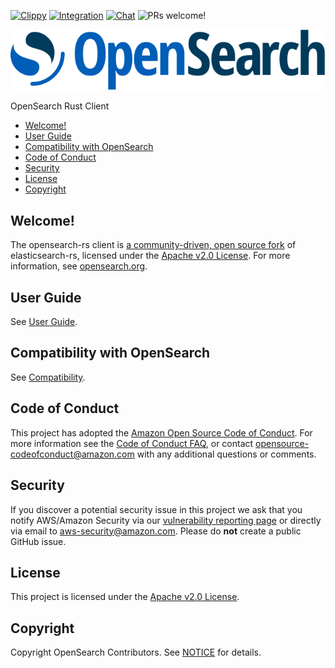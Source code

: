 [![Clippy](https://github.com/opensearch-project/opensearch-rs/actions/workflows/clippy_check.yml/badge.svg)](https://github.com/opensearch-project/opensearch-rs/actions/workflows/clippy_check.yml)
[![Integration](https://github.com/opensearch-project/opensearch-rs/actions/workflows/test-integrations.yml/badge.svg)](https://github.com/opensearch-project/opensearch-rs/actions/workflows/test-integration.yml)
[![Chat](https://img.shields.io/badge/chat-on%20forums-blue)](https://discuss.opendistrocommunity.dev/c/clients/)
![PRs welcome!](https://img.shields.io/badge/PRs-welcome!-success)

![OpenSearch logo](OpenSearch.svg)

OpenSearch Rust Client

- [Welcome!](#welcome)
- [User Guide](#user-guide)
- [Compatibility with OpenSearch](#compatibility-with-opensearch)
- [Code of Conduct](#code-of-conduct)
- [Security](#security)
- [License](#license)
- [Copyright](#copyright)

## Welcome!

The opensearch-rs client is [a community-driven, open source fork](https://aws.amazon.com/blogs/opensource/introducing-opensearch/) of elasticsearch-rs, licensed under the [Apache v2.0 License](LICENSE.txt). For more information, see [opensearch.org](https://opensearch.org/).

## User Guide

See [User Guide](USER_GUIDE.md).

## Compatibility with OpenSearch

See [Compatibility](COMPATIBILITY.md).

## Code of Conduct

This project has adopted the [Amazon Open Source Code of Conduct](CODE_OF_CONDUCT.md). For more information see the [Code of Conduct FAQ](https://aws.github.io/code-of-conduct-faq), or contact [opensource-codeofconduct@amazon.com](mailto:opensource-codeofconduct@amazon.com) with any additional questions or comments.

## Security

If you discover a potential security issue in this project we ask that you notify AWS/Amazon Security via our [vulnerability reporting page](http://aws.amazon.com/security/vulnerability-reporting/) or directly via email to aws-security@amazon.com. Please do **not** create a public GitHub issue.

## License

This project is licensed under the [Apache v2.0 License](LICENSE.txt).

## Copyright

Copyright OpenSearch Contributors. See [NOTICE](NOTICE.txt) for details.